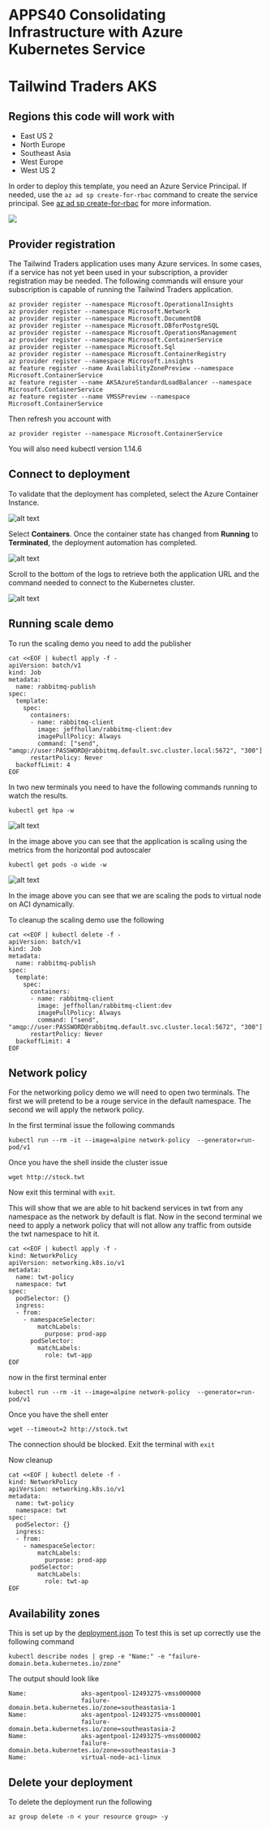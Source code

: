 # APPS40 Consolidating Infrastructure with Azure Kubernetes Service

# Tailwind Traders AKS

## Regions this code will work with  ​
* East US 2​
* North Europe​
* Southeast Asia​
* West Europe​
* West US 2

In order to deploy this template, you need an Azure Service Principal. If needed, use the `az ad sp create-for-rbac` command to create the service principal. See [az ad sp create-for-rbac](https://docs.microsoft.com/en-us/cli/azure/ad/sp?WT.mc_id=none-github-nepeters&view=azure-cli-latest#az-ad-sp-create-for-rbac) for more information.

<a href="https://portal.azure.com/#create/Microsoft.Template/uri/https%3A%2F%2Fraw.githubusercontent.com%2Fscotty-c%2Fignite-learning-paths%2Fmaster%2Fapps%2Fapps40%2Fazuredeploy.json" target="_blank">
    <img src="http://azuredeploy.net/deploybutton.png"/>
</a>

## Provider registration

The Tailwind Traders application uses many Azure services. In some cases, if a service has not yet been used in your subscription, a provider registration may be needed. The following commands will ensure your subscription is capable of running the Tailwind Traders application.

```
az provider register --namespace Microsoft.OperationalInsights
az provider register --namespace Microsoft.Network
az provider register --namespace Microsoft.DocumentDB
az provider register --namespace Microsoft.DBforPostgreSQL
az provider register --namespace Microsoft.OperationsManagement
az provider register --namespace Microsoft.ContainerService
az provider register --namespace Microsoft.Sql
az provider register --namespace Microsoft.ContainerRegistry
az provider register --namespace Microsoft.insights
az feature register --name AvailabilityZonePreview --namespace Microsoft.ContainerService
az feature register --name AKSAzureStandardLoadBalancer --namespace Microsoft.ContainerService
az feature register --name VMSSPreview --namespace Microsoft.ContainerService
```
Then refresh you account with 

```
az provider register --namespace Microsoft.ContainerService
```
You will also need kubectl version 1.14.6

## Connect to deployment

To validate that the deployment has completed, select the Azure Container Instance.

![alt text](./images/aci.jpg)

Select **Containers**. Once the container state has changed from **Running** to **Terminated**, the deployment automation has completed. 

![alt text](./images/logs.jpg)

Scroll to the bottom of the logs to retrieve both the application URL and the command needed to connect to the Kubernetes cluster.

![alt text](./images/connection.jpg)


## Running scale demo
To run the scaling demo you need to add the publisher 
```
cat <<EOF | kubectl apply -f -
apiVersion: batch/v1
kind: Job
metadata:
  name: rabbitmq-publish
spec:
  template:
    spec:
      containers:
      - name: rabbitmq-client
        image: jeffhollan/rabbitmq-client:dev
        imagePullPolicy: Always
        command: ["send",  "amqp://user:PASSWORD@rabbitmq.default.svc.cluster.local:5672", "300"]
      restartPolicy: Never
  backoffLimit: 4
EOF 
```
 In two new terminals you need to have the following commands running to watch the results.
 ```
 kubectl get hpa -w
 ```
 ![alt text](./images/hpa.png)

In the image above you can see that the application is scaling using the metrics from the horizontal pod autoscaler


```
kubectl get pods -o wide -w
```
 ![alt text](./images/pods.png)

In the image above you can see that we are scaling the pods to virtual node on ACI dynamically. 

To cleanup the scaling demo use the following 
```
cat <<EOF | kubectl delete -f -
apiVersion: batch/v1
kind: Job
metadata:
  name: rabbitmq-publish
spec:
  template:
    spec:
      containers:
      - name: rabbitmq-client
        image: jeffhollan/rabbitmq-client:dev
        imagePullPolicy: Always
        command: ["send",  "amqp://user:PASSWORD@rabbitmq.default.svc.cluster.local:5672", "300"]
      restartPolicy: Never
  backoffLimit: 4
EOF 
```

## Network policy
For the networking policy demo we will need to open two terminals. The first we will pretend to be a rouge service in the default namespace.
The second we will apply the network policy. 

In the first terminal issue the following commands
```
kubectl run --rm -it --image=alpine network-policy  --generator=run-pod/v1
```
Once you have the shell inside the cluster issue 
```
wget http://stock.twt
```
Now exit this terminal with `exit`.

This will show that we are able to hit backend services in twt from any namespace as the network by default is flat.
Now in the second terminal we need to apply a network policy that will not allow any traffic from outside the twt namespace to hit it. 
```
cat <<EOF | kubectl apply -f -
kind: NetworkPolicy
apiVersion: networking.k8s.io/v1
metadata:
  name: twt-policy
  namespace: twt
spec:
  podSelector: {}
  ingress:
  - from:
    - namespaceSelector:
        matchLabels:
          purpose: prod-app
      podSelector:
        matchLabels:
          role: twt-app
EOF
```

now in the first terminal enter 
```
kubectl run --rm -it --image=alpine network-policy  --generator=run-pod/v1  
```
Once you have the shell enter
```
wget --timeout=2 http://stock.twt
```
The connection should be blocked. Exit the terminal with `exit `

Now cleanup 
```
cat <<EOF | kubectl delete -f -
kind: NetworkPolicy
apiVersion: networking.k8s.io/v1
metadata:
  name: twt-policy
  namespace: twt
spec:
  podSelector: {}
  ingress:
  - from:
    - namespaceSelector:
        matchLabels:
          purpose: prod-app
      podSelector:
        matchLabels:
          role: twt-ap
EOF
```

## Availability zones
This is set up by the [deployment.json](deployment.json)
To test this is set up correctly use the following command
```
kubectl describe nodes | grep -e "Name:" -e "failure-domain.beta.kubernetes.io/zone"
```
The output should look like 
```
Name:               aks-agentpool-12493275-vmss000000
                    failure-domain.beta.kubernetes.io/zone=southeastasia-1
Name:               aks-agentpool-12493275-vmss000001
                    failure-domain.beta.kubernetes.io/zone=southeastasia-2
Name:               aks-agentpool-12493275-vmss000002
                    failure-domain.beta.kubernetes.io/zone=southeastasia-3
Name:               virtual-node-aci-linux
```

## Delete your deployment
To delete the deployment run the following 
```
az group delete -n < your resource group> -y
```
